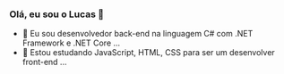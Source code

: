 ### Olá, eu sou o Lucas 👋

- 🚀 Eu sou desenvolvedor back-end na linguagem C# com .NET Framework e .NET Core ...
- 🌱 Estou estudando JavaScript, HTML, CSS para ser um desenvolver front-end ...
